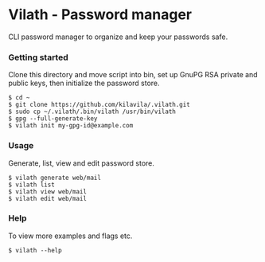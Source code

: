# Vilath - Password manager
CLI password manager to organize and keep your passwords safe.

### Getting started
Clone this directory and move script into bin, set up GnuPG RSA private and public keys, then initialize the password store.
```
$ cd ~
$ git clone https://github.com/kilavila/.vilath.git
$ sudo cp ~/.vilath/.bin/vilath /usr/bin/vilath
$ gpg --full-generate-key
$ vilath init my-gpg-id@example.com
```

### Usage
Generate, list, view and edit password store.

```
$ vilath generate web/mail
$ vilath list
$ vilath view web/mail
$ vilath edit web/mail
```

### Help
To view more examples and flags etc.

```
$ vilath --help
```

